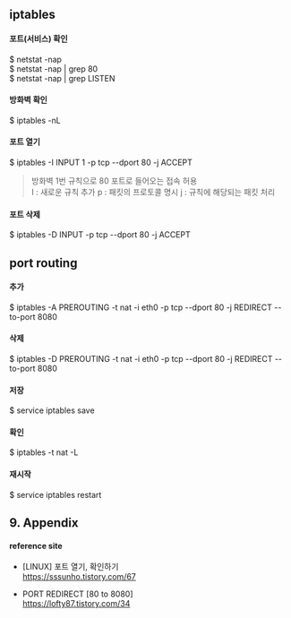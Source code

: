 ## iptables

#### 포트(서비스) 확인
$ netstat -nap  
$ netstat -nap | grep 80  
$ netstat -nap | grep LISTEN

#### 방화벽 확인 
$ iptables -nL  

#### 포트 열기
$ iptables -I INPUT 1 -p tcp --dport 80 -j ACCEPT
> 방화벽 1번 규칙으로 80 포트로 들어오는 접속 허용  
> I : 새로운 규칙 추가 
> p : 패킷의 프로토콜 명시 
> j : 규칙에 해당되는 패킷 처리

#### 포트 삭제
$ iptables -D INPUT -p tcp --dport 80 -j ACCEPT


## port routing

#### 추가
$ iptables -A PREROUTING -t nat -i eth0 -p tcp --dport 80 -j REDIRECT --to-port 8080

#### 삭제
$ iptables -D PREROUTING -t nat -i eth0 -p tcp --dport 80 -j REDIRECT --to-port 8080

#### 저장
$ service iptables save

#### 확인
$ iptables -t nat -L

#### 재시작
$ service iptables restart

## 9. Appendix

#### reference site

+ [LINUX] 포트 열기, 확인하기  
https://sssunho.tistory.com/67

+ PORT REDIRECT [80 to 8080]    
https://lofty87.tistory.com/34
